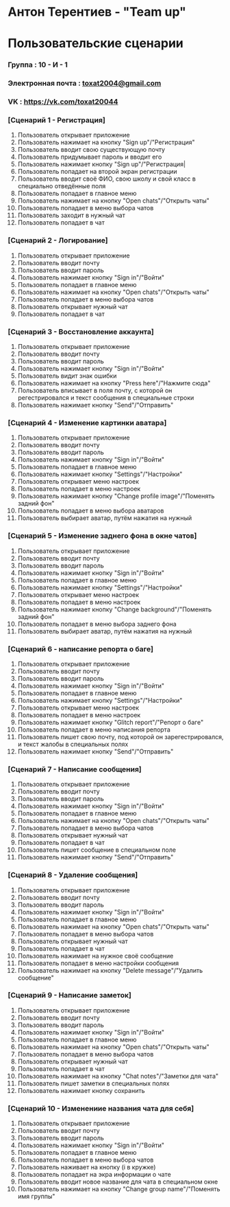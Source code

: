 # Антон Терентиев - "Team up"

# Пользовательские сценарии

### Группа : 10 - И - 1
### Электронная почта : toxat2004@gmail.com
### VK : https://vk.com/toxat20044


### [Сценарий 1 - Регистрация] 
1) Пользователь открывает приложение
2) Пользователь нажимает на кнопку "Sign up"/"Регистрация"
3) Пользователь вводит свою существующую почту
4) Пользователь придумывает пароль и вводит его
5) Пользователь нажимает кнопку "Sign up"/"Регистрация|
6) Пользователь попадает на второй экран регистрации
7) Пользователь вводит своё ФИО, свою школу и свой класс в специально отведённые поля
8) Пользователь попадает в главное меню
9) Пользователь нажимает на кнопку "Open chats"/"Открыть чаты"
10) Пользователь попадает в меню выбора чатов
11) Пользователь заходит в нужный чат
12) Пользователь попадает в чат

### [Сценарий 2 - Логирование] 
1) Пользователь открывает приложение
2) Пользователь вводит почту
3) Пользователь вводит пароль
4) Пользователь нажимает кнопку "Sign in"/"Войти"
5) Пользователь попадает в главное меню
6) Пользователь нажимает на кнопку "Open chats"/"Открыть чаты"
7) Пользователь попадает в меню выбора чатов
8) Пользователь открывает нужный чат 
9) Пользователь попадает в чат


### [Сценарий 3 - Восстановление аккаунта] 
1) Пользователь открывает приложение
2) Пользователь вводит почту
3) Пользователь вводит пароль
4) Пользователь нажимает кнопку "Sign in"/"Войти"
5) Пользователь видит знак ошибки
6) Пользователь нажимает на кнопку "Press here"/"Нажмите сюда"
7) Пользователь вписывает в поля почту, с которой он регестрировался и текст сообщения в специальные строки
8) Пользователь нажимает кнопку "Send"/"Отправить"


### [Сценарий 4 - Изменение картинки аватара] 
1) Пользователь открывает приложение
2) Пользователь вводит почту
3) Пользователь вводит пароль
4) Пользователь нажимает кнопку "Sign in"/"Войти"
5) Пользователь попадает в главное меню
6) Пользователь нажимает кнопку "Settings"/"Настройки"
7) Пользователь открывает меню настроек 
8) Пользователь попадает в меню настроек
9) Пользователь нажимает кнопку "Change profile image"/"Поменять задний фон"
10) Пользователь попадает в меню выбора аватаров
11) Пользователь выбирает аватар, путём нажатия на нужный


### [Сценарий 5 - Изменение заднего фона в окне чатов] 
1) Пользователь открывает приложение
2) Пользователь вводит почту
3) Пользователь вводит пароль
4) Пользователь нажимает кнопку "Sign in"/"Войти"
5) Пользователь попадает в главное меню
6) Пользователь нажимает кнопку "Settings"/"Настройки"
7) Пользователь открывает меню настроек 
8) Пользователь попадает в меню настроек
9) Пользователь нажимает кнопку "Change background"/"Поменять задний фон"
10) Пользователь попадает в меню выбора заднего фона
11) Пользователь выбирает аватар, путём нажатия на нужный


### [Сценарий 6 - написание репорта о баге] 
1) Пользователь открывает приложение
2) Пользователь вводит почту
3) Пользователь вводит пароль
4) Пользователь нажимает кнопку "Sign in"/"Войти"
5) Пользователь попадает в главное меню
6) Пользователь нажимает кнопку "Settings"/"Настройки"
7) Пользователь открывает меню настроек 
8) Пользователь попадает в меню настроек
9) Пользователь нажимает кнопку "Glitch report"/"Репорт о баге"
10) Пользователь попадает в меню написания репорта
11) Пользователь пишет свою почту, под которой он зарегестрировался, и текст жалобы в специальных полях
12) Пользователь нажимает кнопку "Send"/"Отправить"


### [Сценарий 7 - Написание сообщения] 
1) Пользователь открывает приложение
2) Пользователь вводит почту
3) Пользователь вводит пароль
4) Пользователь нажимает кнопку "Sign in"/"Войти"
5) Пользователь попадает в главное меню
6) Пользователь нажимает на кнопку "Open chats"/"Открыть чаты"
7) Пользователь попадает в меню выбора чатов
8) Пользователь открывает нужный чат 
9) Пользователь попадает в чат
10) Пользователь пишет сообщение в специальном поле
11) Пользователь нажимает кнопку "Send"/"Отправить"


### [Сценарий 8 - Удаление сообщения] 
1) Пользователь открывает приложение
2) Пользователь вводит почту
3) Пользователь вводит пароль
4) Пользователь нажимает кнопку "Sign in"/"Войти"
5) Пользователь попадает в главное меню
6) Пользователь нажимает на кнопку "Open chats"/"Открыть чаты"
7) Пользователь попадает в меню выбора чатов
8) Пользователь открывает нужный чат 
9) Пользователь попадает в чат
10) Пользователь нажимает на нужное своё сообщение
11) Пользователь попадает в меню настройки сообщения
12) Пользователь нажимает на кнопку "Delete message"/"Удалить сообщение"


### [Сценарий 9 - Написание заметок] 
1) Пользователь открывает приложение
2) Пользователь вводит почту
3) Пользователь вводит пароль
4) Пользователь нажимает кнопку "Sign in"/"Войти"
5) Пользователь попадает в главное меню
6) Пользователь нажимает на кнопку "Open chats"/"Открыть чаты"
7) Пользователь попадает в меню выбора чатов
8) Пользователь открывает нужный чат 
9) Пользователь попадает в чат
10) Пользователь нажимает на кнопку "Chat notes"/"Заметки для чата"
11) Пользователь пишет заметки в специальных полях
12) Пользователь нажимает кнопку сохранить


### [Сценарий 10 - Изменениие названия чата для себя] 
1) Пользователь открывает приложение
2) Пользователь вводит почту
3) Пользователь вводит пароль
4) Пользователь нажимает кнопку "Sign in"/"Войти"
5) Пользователь попадает в главное меню
6) Пользователь попадает в меню выбора чатов
7) Пользователь наживает на кнопку (i в кружке)
8) Пользователь попадает на экра информации о чате
9) Пользователь вводит новое название для чата в специальном окне
10) Пользователь нажимает на кнопку "Change group name"/"Поменять имя группы"
